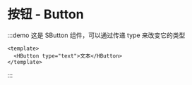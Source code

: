 <!--
 * @Author: Heyafeng
 * @Date: 2022-06-25 14:43:39
 * @LastEditors: Heyafeng
 * @LastEditTime: 2022-06-26 13:26:18
 * @Description: file content
-->

# 按钮 - Button

:::demo 这是 SButton 组件，可以通过传递 type 来改变它的类型

```vue
<template>
  <HButton type="text">文本</HButton>
</template>
```

:::
